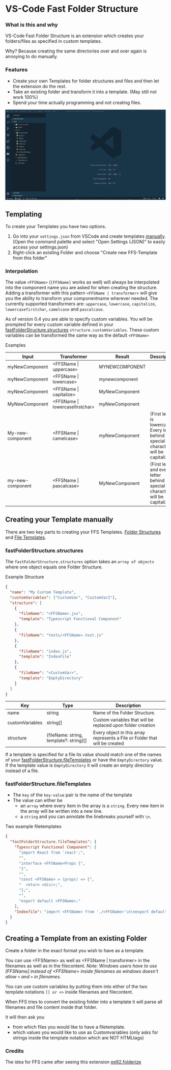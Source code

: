 # VS-Code Fast Folder Structure

### What is this and why

VS-Code Fast Folder Structure is an extension which creates your folders/files as specified in custom templates.

Why? Because creating the same directories over and over again is annoying to do manually.

### Features

- Create your own Templates for folder structures and files and then let the extension do the rest.
- Take an existing folder and transform it into a template. (May still not work 100%)
- Spend your time actually programming and not creating files.

![demo](images/demo.gif)

## Templating

To create your Templates you have two options.

1. Go into your `settings.json` from VSCode and create templates [manually](#template-format). (Open the command palette and select "Open Settings (JSON)" to easily access your settings.json)
2. Right-click an existing Folder and choose "Create new FFS-Template from this folder"

### Interpolation

The value `<FFSName>` (`[FFSName]` works as well) will always be interpolated into the component name you are asked for when creating the structure.
Adding a transformer with this pattern `<FFSName | transformer>` will give you the ability to transform your componentname wherever needed.
The currently supported transformers are: `uppercase`, `lowercase`, `capitalize`, `lowercasefirstchar`, `camelcase` and `pascalcase`.

As of version 0.4 you are able to specify custom variables. You will be prompted for every custom variable defined in your [fastFolderStructure.structures](#fastFolderStructure.structures) `structure.customVariables`. These custom variables can be transformed the same way as the default `<FFSName>`

Examples

| Input            | Transformer                       | Result         | Description                                                                               |
| ---------------- | --------------------------------- | -------------- | ----------------------------------------------------------------------------------------- |
| myNewComponent   | \<FFSName \| uppercase\>          | MYNEWCOMPONENT |
| myNewComponent   | \<FFSName \| lowercase\>          | mynewcomponent |
| myNewComponent   | \<FFSName \| capitalize\>         | MyNewComponent |
| MyNewComponent   | \<FFSName \| lowercasefirstchar\> | myNewComponent |
| My-new-component | \<FFSName \| camelcase\>          | myNewComponent | (First letter is lowercased. Every letter behind a special character will be capitalized) |
| my-new-component | \<FFSName \| pascalcase\>         | MyNewComponent | (First letter and every letter behind a special character will be capitalized)            |

## Creating your Template manually

There are two key parts to creating your FFS Templates. [Folder Structures](#fastFolderStructure.structures) and [File Templates](#fastFolderStructure.fileTemplates).

### fastFolderStructure.structures

The `fastFolderStructure.structures` option takes an `array of objects` where one object equals one Folder Structure.

Example Structure

```json
{
  "name": "My Custom Template",
  "customVariables": ["CustomVar", "CustomVar2"],
  "structure": [
    {
      "fileName": "<FFSName>.jsx",
      "template": "Typescript Functional Component"
    },
    {
      "fileName": "tests/<FFSName>.test.js"
    },
    {
      "fileName": "index.js",
      "template": "IndexFile"
    },
    {
      "fileName": "<CustomVar>",
      "template": "EmptyDirectory"
    }
  ]
}
```

| Key             | Type                                    | Description                                                                 |
| --------------- | --------------------------------------- | --------------------------------------------------------------------------- |
| name            | string                                  | Name of the Folder Structure.                                               |
| customVariables | string[]                                | Custom variables that will be replaced upon folder creation                 |
| structure       | {fileName: string, template?: string}[] | Every object in this array represents a File or Folder that will be created |

If a template is specified for a file its value should match one of the names of your [fastFolderStructure.fileTemplates](#fastFolderStructure.fileTemplates) or have the `EmptyDirectory` value. If the template value is `EmptyDirectory` it will create an empty directory instead of a file.

### fastFolderStructure.fileTemplates

- The `key` of the `key-value` pair is the name of the template
- The value can either be
  - an `array` where every item in the array is a `string`. Every new item in the array will be written into a new line.
  - a `string` and you can annotate the linebreaks yourself with `\n`.

Two example filetemplates

```json
{
  "fastFolderStructure.fileTemplates": {
    "Typescript Functional Component": [
      "import React from 'react';",
      "",
      "interface <FFSName>Props {",
      "}",
      "",
      "const <FFSName> = (props) => {",
      "  return <div/>;",
      "};",
      "",
      "export default <FFSName>;"
    ],
    "Indexfile": "import <FFSName> from './<FFSName>'\n\nexport default <FFSName>;"
  }
}
```

## Creating a Template from an existing Folder

Create a folder in the exact format you wish to have as a template.

You can use \<FFSName\> as well as \<FFSName \| transformer\> in the filenames as well as in the filecontent.
_Note: Windows users have to use \[FFSName\] instead of \<FFSName\> inside filenames as windows doesn't allow `<` and `>` in filenames._

You can use custom variables by putting them into either of the two template notations `[] or <>` inside filenames and filecontent.

When FFS tries to convert the existing folder into a template it will parse all filenames and file content inside that folder.

It will then ask you

- from which files you would like to have a filetemplate.
- which values you would like to use as Customvariables (only asks for strings inside the template notation which are NOT HTMLtags)

### Credits

The idea for FFS came after seeing this extension [ee92.folderize](https://marketplace.visualstudio.com/items?itemName=ee92.folderize)
